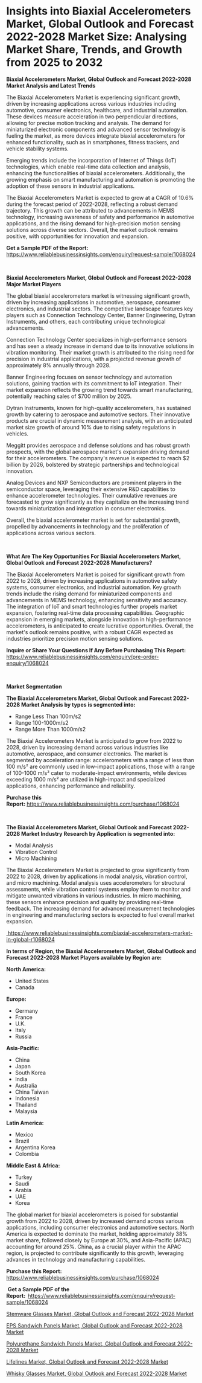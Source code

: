 <p><h1>Insights into Biaxial Accelerometers Market, Global Outlook and Forecast 2022-2028 Market Size: Analysing Market Share, Trends, and Growth from 2025 to 2032</h1></p><p><strong>Biaxial Accelerometers Market, Global Outlook and Forecast 2022-2028 Market Analysis and Latest Trends</strong></p>
<p><p>The Biaxial Accelerometers Market is experiencing significant growth, driven by increasing applications across various industries including automotive, consumer electronics, healthcare, and industrial automation. These devices measure acceleration in two perpendicular directions, allowing for precise motion tracking and analysis. The demand for miniaturized electronic components and advanced sensor technology is fueling the market, as more devices integrate biaxial accelerometers for enhanced functionality, such as in smartphones, fitness trackers, and vehicle stability systems.</p><p>Emerging trends include the incorporation of Internet of Things (IoT) technologies, which enable real-time data collection and analysis, enhancing the functionalities of biaxial accelerometers. Additionally, the growing emphasis on smart manufacturing and automation is promoting the adoption of these sensors in industrial applications. </p><p>The Biaxial Accelerometers Market is expected to grow at a CAGR of 10.6% during the forecast period of 2022-2028, reflecting a robust demand trajectory. This growth can be attributed to advancements in MEMS technology, increasing awareness of safety and performance in automotive applications, and the rising demand for high-precision motion sensing solutions across diverse sectors. Overall, the market outlook remains positive, with opportunities for innovation and expansion.</p></p>
<p><strong>Get a Sample PDF of the Report:&nbsp;</strong> <a href="https://www.reliablebusinessinsights.com/enquiry/request-sample/1068024?utm_campaign=1119&utm_medium=2&utm_source=Github&utm_content=ia&utm_term=21032025&utm_id=biaxial-accelerometers-market-global-outlook-and-forecast-2022-2028">https://www.reliablebusinessinsights.com/enquiry/request-sample/1068024</a></p>
<p>&nbsp;</p>
<p><strong>Biaxial Accelerometers Market, Global Outlook and Forecast 2022-2028 Major Market Players</strong></p>
<p><p>The global biaxial accelerometers market is witnessing significant growth, driven by increasing applications in automotive, aerospace, consumer electronics, and industrial sectors. The competitive landscape features key players such as Connection Technology Center, Banner Engineering, Dytran Instruments, and others, each contributing unique technological advancements.</p><p>Connection Technology Center specializes in high-performance sensors and has seen a steady increase in demand due to its innovative solutions in vibration monitoring. Their market growth is attributed to the rising need for precision in industrial applications, with a projected revenue growth of approximately 8% annually through 2028.</p><p>Banner Engineering focuses on sensor technology and automation solutions, gaining traction with its commitment to IoT integration. Their market expansion reflects the growing trend towards smart manufacturing, potentially reaching sales of $700 million by 2025.</p><p>Dytran Instruments, known for high-quality accelerometers, has sustained growth by catering to aerospace and automotive sectors. Their innovative products are crucial in dynamic measurement analysis, with an anticipated market size growth of around 10% due to rising safety regulations in vehicles.</p><p>Meggitt provides aerospace and defense solutions and has robust growth prospects, with the global aerospace market's expansion driving demand for their accelerometers. The company's revenue is expected to reach $2 billion by 2026, bolstered by strategic partnerships and technological innovation.</p><p>Analog Devices and NXP Semiconductors are prominent players in the semiconductor space, leveraging their extensive R&D capabilities to enhance accelerometer technologies. Their cumulative revenues are forecasted to grow significantly as they capitalize on the increasing trend towards miniaturization and integration in consumer electronics.</p><p>Overall, the biaxial accelerometer market is set for substantial growth, propelled by advancements in technology and the proliferation of applications across various sectors.</p></p>
<p>&nbsp;</p>
<p><strong>What Are The Key Opportunities For Biaxial Accelerometers Market, Global Outlook and Forecast 2022-2028 Manufacturers?</strong></p>
<p><p>The Biaxial Accelerometers Market is poised for significant growth from 2022 to 2028, driven by increasing applications in automotive safety systems, consumer electronics, and industrial automation. Key growth trends include the rising demand for miniaturized components and advancements in MEMS technology, enhancing sensitivity and accuracy. The integration of IoT and smart technologies further propels market expansion, fostering real-time data processing capabilities. Geographic expansion in emerging markets, alongside innovation in high-performance accelerometers, is anticipated to create lucrative opportunities. Overall, the market's outlook remains positive, with a robust CAGR expected as industries prioritize precision motion sensing solutions.</p></p>
<p><strong>Inquire or Share Your Questions If Any Before Purchasing This Report:</strong> <a href="https://www.reliablebusinessinsights.com/enquiry/pre-order-enquiry/1068024?utm_campaign=1119&utm_medium=2&utm_source=Github&utm_content=ia&utm_term=21032025&utm_id=biaxial-accelerometers-market-global-outlook-and-forecast-2022-2028">https://www.reliablebusinessinsights.com/enquiry/pre-order-enquiry/1068024</a></p>
<p>&nbsp;</p>
<p><strong>Market Segmentation</strong></p>
<p><strong>The Biaxial Accelerometers Market, Global Outlook and Forecast 2022-2028 Market Analysis by types is segmented into:</strong></p>
<p><ul><li>Range Less Than 100m/s2</li><li>Range 100-1000m/s2</li><li>Range More Than 1000m/s2</li></ul></p>
<p><p>The Biaxial Accelerometers Market is anticipated to grow from 2022 to 2028, driven by increasing demand across various industries like automotive, aerospace, and consumer electronics. The market is segmented by acceleration range: accelerometers with a range of less than 100 m/s² are commonly used in low-impact applications, those with a range of 100-1000 m/s² cater to moderate-impact environments, while devices exceeding 1000 m/s² are utilized in high-impact and specialized applications, enhancing performance and reliability.</p></p>
<p><strong>Purchase this Report:&nbsp;</strong><a href="https://www.reliablebusinessinsights.com/purchase/1068024?utm_campaign=1119&utm_medium=2&utm_source=Github&utm_content=ia&utm_term=21032025&utm_id=biaxial-accelerometers-market-global-outlook-and-forecast-2022-2028">https://www.reliablebusinessinsights.com/purchase/1068024</a></p>
<p>&nbsp;</p>
<p><strong>The Biaxial Accelerometers Market, Global Outlook and Forecast 2022-2028 Market Industry Research by Application is segmented into:</strong></p>
<p><ul><li>Modal Analysis</li><li>Vibration Control</li><li>Micro Machining</li></ul></p>
<p><p>The Biaxial Accelerometers Market is projected to grow significantly from 2022 to 2028, driven by applications in modal analysis, vibration control, and micro machining. Modal analysis uses accelerometers for structural assessments, while vibration control systems employ them to monitor and mitigate unwanted vibrations in various industries. In micro machining, these sensors enhance precision and quality by providing real-time feedback. The increasing demand for advanced measurement technologies in engineering and manufacturing sectors is expected to fuel overall market expansion.</p></p>
<p><a href="https://www.reliablebusinessinsights.com/biaxial-accelerometers-market-in-global-r1068024?utm_campaign=1119&utm_medium=2&utm_source=Github&utm_content=ia&utm_term=21032025&utm_id=biaxial-accelerometers-market-global-outlook-and-forecast-2022-2028">&nbsp;https://www.reliablebusinessinsights.com/biaxial-accelerometers-market-in-global-r1068024</a></p>
<p><strong>In terms of Region, the Biaxial Accelerometers Market, Global Outlook and Forecast 2022-2028 Market Players available by Region are:</strong></p>
<p>
    <p> <strong> North America: </strong>
        <ul>
            <li>United States</li>
            <li>Canada</li>
        </ul>
        </p> 
    <p> <strong> Europe: </strong>
        <ul>
            <li>Germany</li>
            <li>France</li>
            <li>U.K.</li>
            <li>Italy</li>
            <li>Russia</li>
        </ul>
        </p> 
    <p> <strong> Asia-Pacific: </strong>
        <ul>
            <li>China</li>
            <li>Japan</li>
            <li>South Korea</li>
            <li>India</li>
            <li>Australia</li>
            <li>China Taiwan</li>
            <li>Indonesia</li>
            <li>Thailand</li>
            <li>Malaysia</li>
        </ul>
        </p> 
    <p> <strong> Latin America: </strong>
        <ul>
            <li>Mexico</li>
            <li>Brazil</li>
            <li>Argentina Korea</li>
            <li>Colombia</li>
        </ul>
        </p> 
    <p> <strong> Middle East & Africa: </strong>
        <ul>
            <li>Turkey</li>
            <li>Saudi</li>
            <li>Arabia</li>
            <li>UAE</li>
            <li>Korea</li>
        </ul>
    </p>
    </p>
<p><p>The global market for biaxial accelerometers is poised for substantial growth from 2022 to 2028, driven by increased demand across various applications, including consumer electronics and automotive sectors. North America is expected to dominate the market, holding approximately 38% market share, followed closely by Europe at 30%, and Asia-Pacific (APAC) accounting for around 25%. China, as a crucial player within the APAC region, is projected to contribute significantly to this growth, leveraging advances in technology and manufacturing capabilities.</p></p>
<p><strong>Purchase this Report: </strong><a href="https://www.reliablebusinessinsights.com/purchase/1068024?utm_campaign=1119&utm_medium=2&utm_source=Github&utm_content=ia&utm_term=21032025&utm_id=biaxial-accelerometers-market-global-outlook-and-forecast-2022-2028">https://www.reliablebusinessinsights.com/purchase/1068024</a></p>
<p>&nbsp;<strong>Get a Sample PDF of the Report:&nbsp;&nbsp;</strong><a href="https://www.reliablebusinessinsights.com/enquiry/request-sample/1068024?utm_campaign=1119&utm_medium=2&utm_source=Github&utm_content=ia&utm_term=21032025&utm_id=biaxial-accelerometers-market-global-outlook-and-forecast-2022-2028">https://www.reliablebusinessinsights.com/enquiry/request-sample/1068024</a></p>
<p><strong></strong></p>
<p><p><a href="https://github.com/ishikodehira/Market-Research-Report-List-1/blob/main/stemware-glasses-market-global-outlook-and-forecast-2022-2028-market.md?utm_campaign=1119&utm_medium=2&utm_source=Github&utm_content=ia&utm_term=21032025&utm_id=biaxial-accelerometers-market-global-outlook-and-forecast-2022-2028">Stemware Glasses Market, Global Outlook and Forecast 2022-2028 Market</a></p><p><a href="https://github.com/filinjaic7/Market-Research-Report-List-1/blob/main/eps-sandwich-panels-market-global-outlook-and-forecast-2022-2028-market.md?utm_campaign=1119&utm_medium=2&utm_source=Github&utm_content=ia&utm_term=21032025&utm_id=biaxial-accelerometers-market-global-outlook-and-forecast-2022-2028">EPS Sandwich Panels Market, Global Outlook and Forecast 2022-2028 Market</a></p><p><a href="https://github.com/rocicbenton/Market-Research-Report-List-1/blob/main/polyurethane-sandwich-panels-market-global-outlook-and-forecast-2022-2028-market.md?utm_campaign=1119&utm_medium=2&utm_source=Github&utm_content=ia&utm_term=21032025&utm_id=biaxial-accelerometers-market-global-outlook-and-forecast-2022-2028">Polyurethane Sandwich Panels Market, Global Outlook and Forecast 2022-2028 Market</a></p><p><a href="https://github.com/tahjaylestro/Market-Research-Report-List-1/blob/main/lifelines-market-global-outlook-and-forecast-2022-2028-market.md?utm_campaign=1119&utm_medium=2&utm_source=Github&utm_content=ia&utm_term=21032025&utm_id=biaxial-accelerometers-market-global-outlook-and-forecast-2022-2028">Lifelines Market, Global Outlook and Forecast 2022-2028 Market</a></p><p><a href="https://github.com/klenaestien23/Market-Research-Report-List-1/blob/main/whisky-glasses-market-global-outlook-and-forecast-2022-2028-market.md?utm_campaign=1119&utm_medium=2&utm_source=Github&utm_content=ia&utm_term=21032025&utm_id=biaxial-accelerometers-market-global-outlook-and-forecast-2022-2028">Whisky Glasses Market, Global Outlook and Forecast 2022-2028 Market</a></p></p>